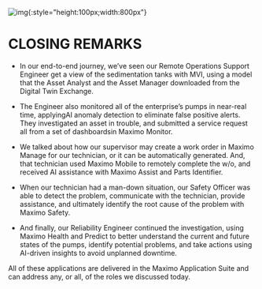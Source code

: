 ![img](/img/mas_8.6/banner.png){:style="height:100px;width:800px"}

<h1>CLOSING REMARKS</h1> 

- In our end-to-end journey, we’ve seen our Remote Operations Support Engineer get a view of the sedimentation tanks with MVI, using a model that the Asset Analyst and the Asset Manager downloaded from the Digital Twin Exchange. 

- The Engineer also monitored all of the enterprise’s pumps in near-real time, applyingAI anomaly detection to eliminate false positive alerts. They investigated an asset in trouble, and submitted a service request all from a set of dashboardsin Maximo Monitor. 

- We talked about how our supervisor may create a work order in Maximo Manage for our technician, or it can be automatically generated.  And, that technician used Maximo Mobile to remotely complete the w/o, and received AI assistance with Maximo Assist and Parts Identifier. 

- When our technician had a man-down situation, our Safety Officer was able to detect the problem, communicate with the technician, provide assistance, and ultimately identify the root cause of the problem with Maximo Safety. 

- And finally, our Reliability Engineer continued the investigation, using Maximo Health and Predict to better understand the current and future states of the pumps, identify potential problems, and take actions using AI-driven insights to avoid unplanned downtime. 

All of these applications are delivered in the Maximo Application Suite and can address any, or all, of the roles we discussed today. 